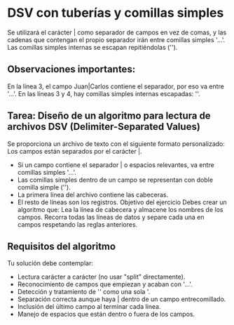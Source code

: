 # DSV con tuberías y comillas simples
Se utilizará el carácter | como separador de campos en vez de comas, y las cadenas que contengan el propio separador irán entre comillas simples '...'.
Las comillas simples internas se escapan repitiéndolas ('').
## Observaciones importantes:
En la línea 3, el campo Juan|Carlos contiene el separador, por eso va entre '...'.
En las líneas 3 y 4, hay comillas simples internas escapadas: ''.
## Tarea: Diseño de un algoritmo para lectura de archivos DSV (Delimiter-Separated Values)
Se proporciona un archivo de texto con el siguiente formato personalizado:
Los campos están separados por el carácter |.
- Si un campo contiene el separador | o espacios relevantes, va entre comillas simples '...'.
- Las comillas simples dentro de un campo se representan con doble comilla simple ('').
- La primera línea del archivo contiene las cabeceras.
- El resto de líneas son los registros.
  Objetivo del ejercicio
Debes crear un algoritmo que:
Lea la línea de cabecera y almacene los nombres de los campos.
Recorra todas las líneas de datos y separe cada una en campos respetando las reglas anteriores.

## Requisitos del algoritmo
Tu solución debe contemplar:
- Lectura carácter a carácter (no usar "split" directamente).
- Reconocimiento de campos que empiezan y acaban con '...'.
- Detección y tratamiento de '' como una sola '.
- Separación correcta aunque haya | dentro de un campo entrecomillado.
- Inclusión del último campo al terminar cada línea.
- Manejo de espacios que están dentro o fuera de los campos.
